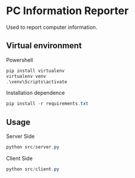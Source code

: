 # PC Information Reporter

Used to report computer information.

## Virtual environment

Powershell

```powershell
pip install virtualenv
virtualenv venv
.\venv\Scripts\activate
```

Installation dependence

```powershell
pip install -r requirements.txt
```

## Usage

Server Side

```powershell
python src/server.py
```

Client Side

```powershell
python src/client.py
```

